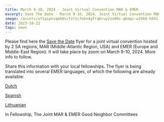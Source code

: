 ```yaml
---
title: March 9-10, 2024 - Joint Virtual Convention MAR & EMER
excerpt: Save The Date - March 9-10, 2024. Joint Virtual Convention MAR(Middle-Atlantic Region, USA) & EMER(Europe and Middle-East Region)
image: /assets/af1qipnvqmb0sctzt1cfobn4gfrqbruy2zo89i-gkmqs-w2560-h641.jpg
date: 2023-10-22
tags: news
---
```


Please find here the [Save the Date](/assets/documents/by-faith-and-by-works.jpeg) flyer for a joint virtual convention hosted by 2 SA regions, MAR (Middle-Atlantic Region, USA) and EMER (Europe and Middle-East Region). It will take place by zoom on March 9-10, 2024. More info to follow.

Share this information with your local fellowships. The flyer is being translated into several EMER languages, of which the following are already available:

[Dutch](https://drive.google.com/file/d/1TV1I8-7-irFXNhKGI9Vf8gpiNwgoW5Yz/view?usp=sharing)

[Spanish](https://drive.google.com/file/d/1XiYHh2JnuolUedzwALGLwaCZnr4GU7qB/view?usp=sharing)

[Lithuanian](https://drive.google.com/file/d/1jam_IV1i3YnxSrbXNYaNcLv8RM-TNMqT/view?usp=sharing)

In Fellowship,
The Joint MAR & EMER Good Neighbor Committees
